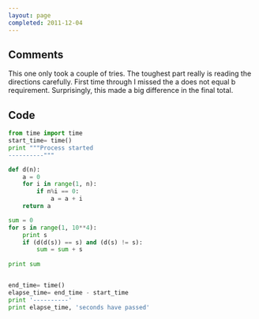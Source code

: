 ```yaml
---
layout: page
completed: 2011-12-04
---
```


## Comments

This one only took a couple of tries. The toughest part really is reading the
directions carefully. First time through I missed the a does not equal b
requirement. Surprisingly, this made a big difference in the final total.

## Code

```python
from time import time
start_time= time()
print """Process started
----------"""

def d(n):
	a = 0
	for i in range(1, n):
		if n%i == 0:
			a = a + i
	return a

sum = 0
for s in range(1, 10**4):
	print s
	if (d(d(s)) == s) and (d(s) != s):
		sum = sum + s
		
print sum


end_time= time()
elapse_time= end_time - start_time
print '----------'
print elapse_time, 'seconds have passed'
```
